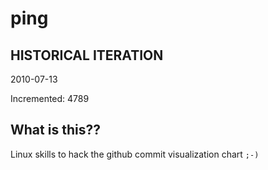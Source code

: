 # ping

## HISTORICAL ITERATION
2010-07-13

Incremented: 4789

## What is this?? 
Linux skills to hack the github commit visualization chart `;-)`
